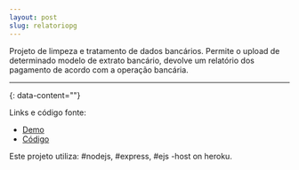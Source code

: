 ```yaml
---
layout: post
slug: relatoriopg
---
```


Projeto de limpeza e tratamento de dados bancários. Permite o upload de determinado modelo de extrato bancário, devolve um relatório dos pagamento de acordo com a operação bancária.  

---
{: data-content=""}

Links e código fonte:
- [Demo](https://izichtl.github.io/indicecalorico/)
- [Código](https://izichtl.github.io/indicecalorico/)

Este projeto utiliza: #nodejs, #express, #ejs -host on heroku.



